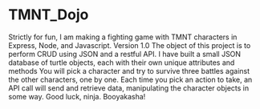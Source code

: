 # TMNT_Dojo
Strictly for fun, I am making a fighting game with TMNT characters in Express, Node, and Javascript. Version 1.0
The object of this project is to perform CRUD using JSON and a restful API. 
I have built a small JSON database of turtle objects, each with their own unique attributes and methods
You will pick a character and try to survive three battles against the other characters, one by one. 
Each time you pick an action to take, an API call will send and retrieve data, manipulating the character objects in some way. 
Good luck, ninja. 
Booyakasha!